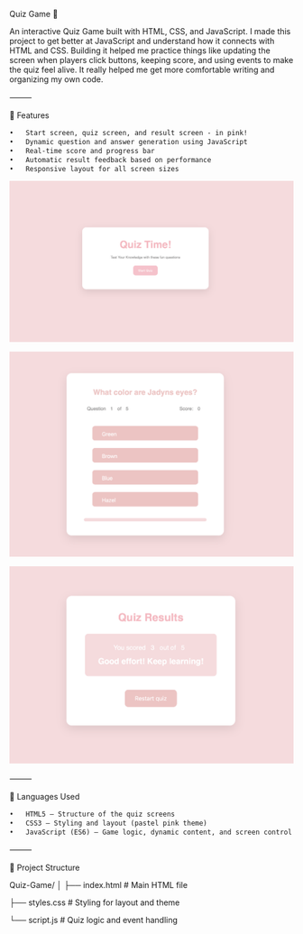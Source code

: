 Quiz Game 🎯

An interactive Quiz Game built with HTML, CSS, and JavaScript.
I made this project to get better at JavaScript and understand how it connects with HTML and CSS. Building it helped me practice things like updating the screen when players click buttons, keeping score, and using events to make the quiz feel alive. It really helped me get more comfortable writing and organizing my own code.


⸻

📘 Features

	•	Start screen, quiz screen, and result screen - in pink! 
	•	Dynamic question and answer generation using JavaScript
	•	Real-time score and progress bar
	•	Automatic result feedback based on performance
	•	Responsive layout for all screen sizes


![Screenshot](start-screen.png)

![Screenshot](quizz-screen.png)

![Screenshot](result-screen.png)

⸻

🧩 Languages Used

	•	HTML5 – Structure of the quiz screens
	•	CSS3 – Styling and layout (pastel pink theme)
	•	JavaScript (ES6) – Game logic, dynamic content, and screen control

⸻

📂 Project Structure

Quiz-Game/
│
├── index.html # Main HTML file

├── styles.css # Styling for layout and theme

└── script.js # Quiz logic and event handling
